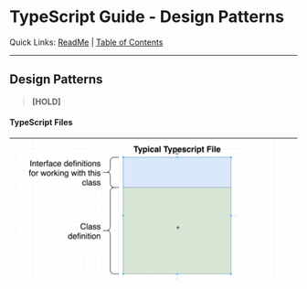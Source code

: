 # TypeScript Guide - Design Patterns
Quick Links: [ReadMe](../README.md) | [Table of Contents](./docs/00-index.md)

---

## Design Patterns

> **[HOLD]**
#### TypeScript Files

|![](./screenshots/10-typescript-files.png)
|--
